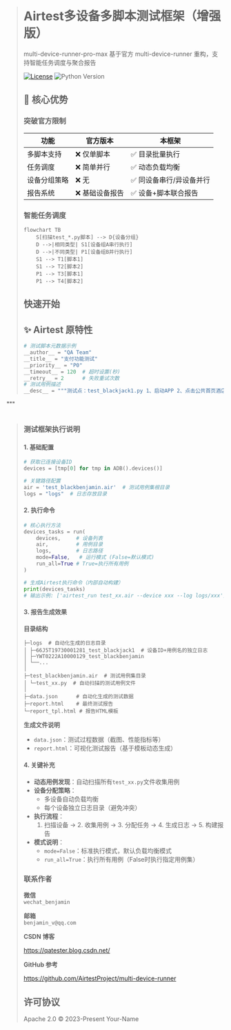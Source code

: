 > # Airtest多设备多脚本测试框架（增强版）
>
> multi-device-runner-pro-max 基于官方 multi-device-runner 重构，支持智能任务调度与聚合报告
> 
> [![License](https://img.shields.io/badge/license-Apache%202.0-blue.svg)](LICENSE)
> ![Python Version](https://img.shields.io/badge/python-3.7%2B-green)
> 
> ## 🚀 核心优势
> 
> ### 突破官方限制
> | 功能                | 官方版本         | 本框架           |
> |---------------------|----------------|------------------|
> | 多脚本支持          | ❌ 仅单脚本      | ✅ 目录批量执行    |
> | 任务调度            | ❌ 简单并行      | ✅ 动态负载均衡    |
> | 设备分组策略        | ❌ 无            | ✅ 同设备串行/异设备并行 |
> | 报告系统            | ❌ 基础设备报告   | ✅ 设备+脚本联合报告 |
> 
> ### 智能任务调度
> ```mermaid
> flowchart TB
>     S[扫描test_*.py脚本] --> D{设备分组}
>     D -->|相同类型| S1[设备组A串行执行]
>     D -->|不同类型| P1[设备组B并行执行]
>     S1 --> T1[脚本1]
>     S1 --> T2[脚本2]
>     P1 --> T3[脚本1]
>     P1 --> T4[脚本2]
> ```
> 
> ## 快速开始
> ## ✨ Airtest 原特性
> ```python
> # 测试脚本元数据示例
> __author__ = "QA Team"
> __title__ = "支付功能测试"
> __priority__ = "P0"
> __timeout__ = 120  # 超时设置(秒)
> __retry__ = 2      # 失败重试次数
> # 测试用例描述
> __desc__ = """测试点：test_blackjack1.py 1、启动APP 2、点击公共首页酒店按钮 3、点击酒店首页查找酒店"""
"""
> ```
> 

> ### 测试框架执行说明
> 
> #### 1. 基础配置
> ```python
> # 获取已连接设备ID
> devices = [tmp[0] for tmp in ADB().devices()]  
> 
> # 关键路径配置
> air = 'test_blackbenjamin.air'  # 测试用例集根目录
> logs = "logs"  # 日志存放目录
> ```
> 
> #### 2. 执行命令
> ```python
> # 核心执行方法
> devices_tasks = run(
>     devices,     # 设备列表
>     air,         # 用例目录
>     logs,        # 日志路径
>     mode=False,   # 运行模式 (False=默认模式)
>     run_all=True # True=执行所有用例
> )
> 
> # 生成Airtest执行命令（内部自动构建）
> print(devices_tasks) 
> # 输出示例: ['airtest_run test_xx.air --device xxx --log logs/xxx']
> ```
> 
> #### 3. 报告生成效果
> **目录结构**  
> ```
> ├─logs  # 自动化生成的日志目录
> │ ├─66J5T19730001281_test_blackjack1  # 设备ID+用例名的独立日志
> │ ├─YWT0222A10000129_test_blackbenjamin
> │ └──...
> │
> ├─test_blackbenjamin.air  # 测试用例集目录
> │ └─test_xx.py  # 自动扫描的测试用例文件
> │
> ├─data.json      # 自动化生成的测试数据
> ├─report.html    # 最终测试报告
> └─report_tpl.html # 报告HTML模板
> ```
> 
> **生成文件说明**  
> - `data.json`：测试过程数据（截图、性能指标等）  
> - `report.html`：可视化测试报告（基于模板动态生成）  
> 
> #### 4. 关键补充
> - **动态用例发现**：自动扫描所有`test_xx.py`文件收集用例  
> - **设备分配策略**：
>   - 多设备自动负载均衡  
>   - 每个设备独立日志目录（避免冲突）  
> - **执行流程**：
>   1. 扫描设备 → 2. 收集用例 → 3. 分配任务 → 4. 生成日志 → 5. 构建报告
> - **模式说明**：
>   - `mode=False`：标准执行模式，默认负载均衡模式
>   - `run_all=True`：执行所有用例（False时执行指定用例集） 
> 
> ### 联系作者
> 
> **微信**  
> `wechat_benjamin`  
> 
> **邮箱**  
> `benjamin_v@qq.com`  
>
> **CSDN 博客**
> 
> https://qatester.blog.csdn.net/
> 
> **GitHub 参考**
> 
> https://github.com/AirtestProject/multi-device-runner  
>
> ## 许可协议
> Apache 2.0 © 2023-Present Your-Name
